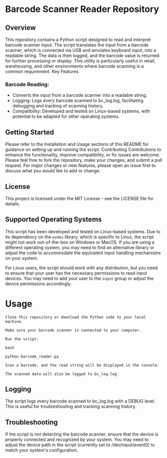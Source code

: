 # Barcode Scanner Reader Repository
## Overview

This repository contains a Python script designed to read and interpret barcode scanner input. The script translates the input from a barcode scanner, which is connected via USB and emulates keyboard input, into a readable string. The data is then logged, and the barcode value is returned for further processing or display. This utility is particularly useful in retail, warehousing, and other environments where barcode scanning is a common requirement.
Key Features

### Barcode Reading: 
- Converts the input from a barcode scanner into a readable string.
- Logging: Logs every barcode scanned to bc_log.log, facilitating debugging and tracking of scanning history.
- Compatibility: Developed and tested on Linux-based systems, with potential to be adapted for other operating systems.

## Getting Started

Please refer to the Installation and Usage sections of this README for guidance on setting up and running the script.
Contributing
Contributions to enhance the functionality, improve compatibility, or fix issues are welcome. Please feel free to fork the repository, 
make your changes, and submit a pull request. For major changes or new features, please open an issue first to discuss what you would like to add or change.

## License

This project is licensed under the MIT License - see the LICENSE file for details.

## Supported Operating Systems

This script has been developed and tested on Linux-based systems. Due to its dependency on the `evdev` library, which is specific to Linux, the script might not work out-of-the-box on Windows or MacOS. If you are using a different operating system, you may need to find an alternative library or adjust the code to accommodate the equivalent input handling mechanisms on your system.

For Linux users, the script should work with any distribution, but you need to ensure that your user has the necessary permissions to read input devices. You may need to add your user to the `input` group or adjust the device permissions accordingly.

# Usage

    Clone this repository or download the Python code to your local machine.

    Make sure your barcode scanner is connected to your computer.

    Run the script:

    bash

    python barcode_reader.py

    Scan a barcode, and the read string will be displayed in the console.

    The scanned data will also be logged to bc_log.log.

## Logging

The script logs every barcode scanned to bc_log.log with a DEBUG level. This is useful for troubleshooting and tracking scanning history.

## Troubleshooting

If the script is not detecting the barcode scanner, ensure that the device is properly connected and recognized by your system. You may need to adjust the device path in the script (currently set to /dev/input/event0) to match your system's configuration.
